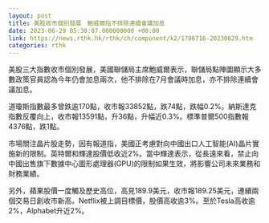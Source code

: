 ```yaml
---
layout: post
title: 美股收市個別發展　鮑威爾指不排除連續會議加息
date: 2023-06-29 05:38:07.000000000 +08:00
link: https://news.rthk.hk/rthk/ch/component/k2/1706716-20230629.htm
categories: rthk
---
```


美股三大指數收市個別發展，美國聯儲局主席鮑威爾表示，聯儲局點陣圖顯示大多數政策官員認為今年仍會加息兩次，他不排除在7月會議時加息，亦不排除連續會議加息。

道瓊斯指數最多曾跌逾170點，收市報33852點，跌74點，跌幅0.2%。納斯達克指數反覆向上，收市報13591點，升36點，升幅近0.3%。標準普爾500指數報4376點，跌1點。

市場關注晶片股走勢，因有報道指，美國正考慮對向中國出口人工智能(AI)晶片實施新的限制。英特爾和輝達股價低收近2%。當中輝達表示，從長遠來看，禁止向中國出售旗下數據中心圖形處理器(GPU)的限制如果生效，將影響公司未來業務和財務業績。

另外，蘋果股價一度觸及歷史高位，高見189.9美元，收市報189.25美元，連續兩個交易日創收市新高。Netflix被上調目標價，股價高收逾3%。至於Tesla高收逾2%，Alphabet升近2%。
